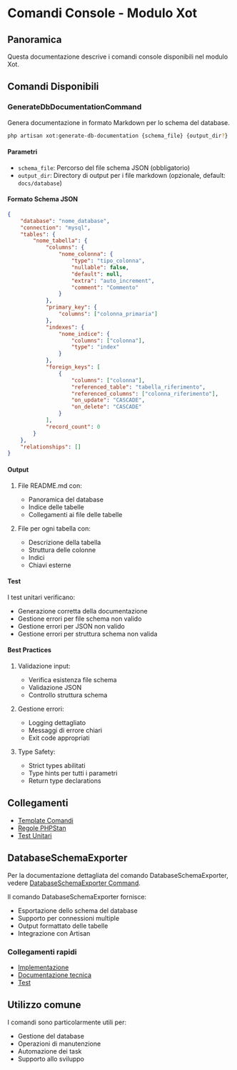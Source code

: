 # Comandi Console - Modulo Xot

## Panoramica
Questa documentazione descrive i comandi console disponibili nel modulo Xot.

## Comandi Disponibili

### GenerateDbDocumentationCommand
Genera documentazione in formato Markdown per lo schema del database.

```bash
php artisan xot:generate-db-documentation {schema_file} {output_dir?}
```

#### Parametri
- `schema_file`: Percorso del file schema JSON (obbligatorio)
- `output_dir`: Directory di output per i file markdown (opzionale, default: `docs/database`)

#### Formato Schema JSON
```json
{
    "database": "nome_database",
    "connection": "mysql",
    "tables": {
        "nome_tabella": {
            "columns": {
                "nome_colonna": {
                    "type": "tipo_colonna",
                    "nullable": false,
                    "default": null,
                    "extra": "auto_increment",
                    "comment": "Commento"
                }
            },
            "primary_key": {
                "columns": ["colonna_primaria"]
            },
            "indexes": {
                "nome_indice": {
                    "columns": ["colonna"],
                    "type": "index"
                }
            },
            "foreign_keys": [
                {
                    "columns": ["colonna"],
                    "referenced_table": "tabella_riferimento",
                    "referenced_columns": ["colonna_riferimento"],
                    "on_update": "CASCADE",
                    "on_delete": "CASCADE"
                }
            ],
            "record_count": 0
        }
    },
    "relationships": []
}
```

#### Output
1. File README.md con:
   - Panoramica del database
   - Indice delle tabelle
   - Collegamenti ai file delle tabelle

2. File per ogni tabella con:
   - Descrizione della tabella
   - Struttura delle colonne
   - Indici
   - Chiavi esterne

#### Test
I test unitari verificano:
- Generazione corretta della documentazione
- Gestione errori per file schema non valido
- Gestione errori per JSON non valido
- Gestione errori per struttura schema non valida

#### Best Practices
1. Validazione input:
   - Verifica esistenza file schema
   - Validazione JSON
   - Controllo struttura schema

2. Gestione errori:
   - Logging dettagliato
   - Messaggi di errore chiari
   - Exit code appropriati

3. Type Safety:
   - Strict types abilitati
   - Type hints per tutti i parametri
   - Return type declarations

## Collegamenti
- [Template Comandi](command_template.md)
- [Regole PHPStan](phpstan_rules.md)
- [Test Unitari](../../../laravel/Modules/Xot/tests/Unit/Console/Commands/GenerateDbDocumentationCommandTest.php)

## DatabaseSchemaExporter

Per la documentazione dettagliata del comando DatabaseSchemaExporter, vedere [DatabaseSchemaExporter Command](../../laravel/Modules/Xot/docs/commands/database-schema-exporter.md).

Il comando DatabaseSchemaExporter fornisce:
- Esportazione dello schema del database
- Supporto per connessioni multiple
- Output formattato delle tabelle
- Integrazione con Artisan

### Collegamenti rapidi
- [Implementazione](../../laravel/Modules/Xot/Console/Commands/DatabaseSchemaExporterCommand.php)
- [Documentazione tecnica](../../laravel/Modules/Xot/docs/commands/database-schema-exporter.md)
- [Test](../../laravel/Modules/Xot/tests/Unit/Console/Commands/DatabaseSchemaExporterCommandTest.php)

## Utilizzo comune
I comandi sono particolarmente utili per:
- Gestione del database
- Operazioni di manutenzione
- Automazione dei task
- Supporto allo sviluppo 
